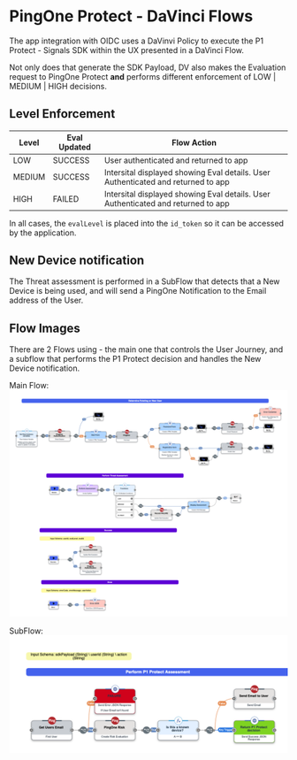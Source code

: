 # PingOne Protect - DaVinci Flows

The app integration with OIDC uses a DaVinvi Policy to execute the P1 Protect - Signals SDK within the UX presented in a DaVinci Flow.

Not only does that generate the SDK Payload, DV also makes the Evaluation request to PingOne Protect **and** performs different enforcement of LOW | MEDIUM | HIGH decisions.

## Level Enforcement

| Level | Eval Updated | Flow Action |
| --- | --- | --- |
| LOW | SUCCESS | User authenticated and returned to app |
| MEDIUM | SUCCESS | Intersital displayed showing Eval details. User Authenticated and returned to app |
| HIGH | FAILED | Intersital displayed showing Eval details. User Authenticated and returned to app |

In all cases, the `evalLevel` is placed into the `id_token` so it can be accessed by the application.

## New Device notification

The Threat assessment is performed in a SubFlow that detects that a New Device is being used, and will send a PingOne Notification to the Email address of the User.

## Flow Images

There are 2 Flows using - the main one that controls the User Journey, and a subflow that performs the P1 Protect decision and handles the New Device notification.

Main Flow:
![PingOne Protect - Demo](./DV-P1-Protect-Demo.png)

SubFlow:
![PingOne Protect - Decision with New Device](./DV-Sub-P1-Protect-New-Device.png)